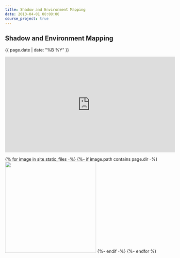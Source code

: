 ```yaml
---
title: Shadow and Environment Mapping
date: 2013-04-01 00:00:00
course_project: true
---
```

## Shadow and Environment Mapping
{{ page.date | date: "%B %Y" }}

<iframe width="560" height="315" src="https://www.youtube.com/embed/qcnALFe154o" frameborder="0" allow="accelerometer; autoplay; clipboard-write; encrypted-media; gyroscope; picture-in-picture" allowfullscreen></iframe>

{% for image in site.static_files -%}
{%- if image.path contains page.dir -%}
<a href="{{ image.path }}"><img src="{{ image.path }}" width="300"></a>
{%- endif -%}
{%- endfor %}
